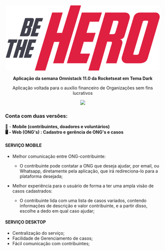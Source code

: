 <p align="center">
<img src="/frontend/src/assets/logo.svg">

<p align="center">
 <strong>Aplicação da semana Omnistack 11.0 da Rocketseat em Tema Dark</strong>

<p align="center">
 Aplicação voltada para o auxílio financeiro de Organizações sem fins lucrativos

<p align="center">
<img src="https://encrypted-tbn0.gstatic.com/images?q=tbn%3AANd9GcST3UBCM5oytBOjRjMUxHiZLO9-ZFAnhv5aS4uBSJ0vCv6mbCIW&usqp=CAU">
 
### Conta com duas versões:

📲️ - __Mobile (contribuintes, doadores e voluntários)  
🖥️ - Web (ONG's) : Cadastro e gerência de ONG's e casos__

 
#### SERVIÇO MOBILE

- Melhor comunicação entre ONG-contribuinte:

  - O contribuinte pode contatar a ONG que deseja ajudar, por email, ou Whatsapp, diretamente pela aplicação, que irá redireciona-lo para a plataforma desejada;

- Melhor experiência para o usuário de forma a ter uma ampla visão de casos cadastrados:

  - O contribuinte lida com uma lista de casos variados, contendo informações de descrição e valor contribuinte, e a partir disso, escolhe a dedo em qual caso ajudar;

#### SERVIÇO DESKTOP 

- Centralização do serviço;
- Facilidade de Gerenciamento de casos;
- Fácil comunicação com contribuintes;
